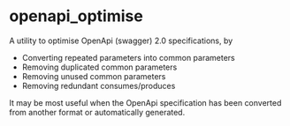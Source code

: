 # openapi_optimise

A utility to optimise OpenApi (swagger) 2.0 specifications, by

* Converting repeated parameters into common parameters
* Removing duplicated common parameters
* Removing unused common parameters
* Removing redundant consumes/produces

It may be most useful when the OpenApi specification has been converted from another format or automatically
generated.
